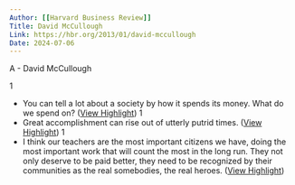 ```yaml
---
Author: [[Harvard Business Review]]
Title: David McCullough
Link: https://hbr.org/2013/01/david-mccullough
Date: 2024-07-06
---
```

A - David McCullough

1
- You can tell a lot about a society by how it spends its money. What do we spend on? ([View Highlight](https://read.readwise.io/read/01h67zpr99apye0a58p18rq89a))
1
- Great accomplishment can rise out of utterly putrid times. ([View Highlight](https://read.readwise.io/read/01h67zn3x3119snvxt4zt1h34s))
1
- I think our teachers are the most important citizens we have, doing the most important work that will count the most in the long run. They not only deserve to be paid better, they need to be recognized by their communities as the real somebodies, the real heroes. ([View Highlight](https://read.readwise.io/read/01h67znvh8ednx46020t5rg2hf))
